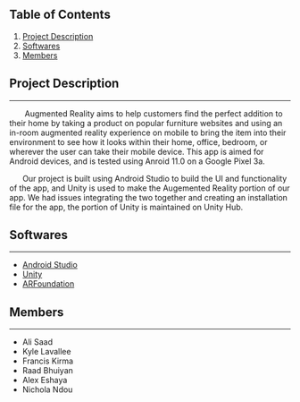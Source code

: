 ## Table of Contents ##
1. [Project Description](#project-description)
2. [Softwares](#softwares)
4. [Members](#members)
## Project Description 
***
&nbsp;&nbsp;&nbsp;&nbsp;&nbsp;&nbsp; Augmented Reality aims to help customers find the perfect addition to their home by taking a product on popular furniture websites 
and using an in-room augmented reality experience on mobile to bring the item into their environment to see how it looks within their home, office, bedroom, or wherever 
the user can take their mobile device. This app is aimed for Android devices, and is tested using Anroid 11.0 on a Google Pixel 3a.

&nbsp;&nbsp;&nbsp;&nbsp;&nbsp;&nbsp;Our project is built using Android Studio to build the UI and functionality of the app, and Unity is used to make the Augemented Reality portion of our app. We had issues
integrating the two together and creating an installation file for the app, the portion of Unity is maintained on Unity Hub.

## Softwares
***
* [Android Studio](https://developer.android.com/studio/)
* [Unity](https://unity3d.com/get-unity/download) 
* [ARFoundation](https://unity.com/unity/features/arfoundation)

## Members
***
* Ali Saad
* Kyle Lavallee
* Francis Kirma
* Raad Bhuiyan
* Alex Eshaya
* Nichola Ndou
